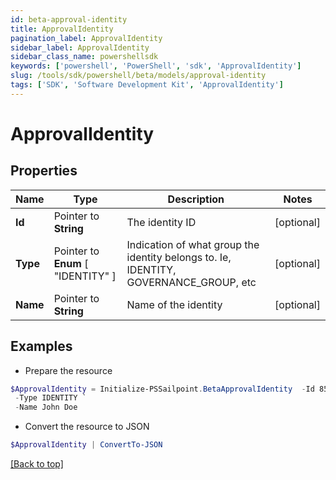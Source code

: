 ```yaml
---
id: beta-approval-identity
title: ApprovalIdentity
pagination_label: ApprovalIdentity
sidebar_label: ApprovalIdentity
sidebar_class_name: powershellsdk
keywords: ['powershell', 'PowerShell', 'sdk', 'ApprovalIdentity'] 
slug: /tools/sdk/powershell/beta/models/approval-identity
tags: ['SDK', 'Software Development Kit', 'ApprovalIdentity']
---
```



# ApprovalIdentity

## Properties

Name | Type | Description | Notes
------------ | ------------- | ------------- | -------------
**Id** |  Pointer to **String** | The identity ID | [optional] 
**Type** |  Pointer to  **Enum** [  "IDENTITY" ] | Indication of what group the identity belongs to. Ie, IDENTITY, GOVERNANCE_GROUP, etc | [optional] 
**Name** |  Pointer to **String** | Name of the identity | [optional] 

## Examples

- Prepare the resource
```powershell
$ApprovalIdentity = Initialize-PSSailpoint.BetaApprovalIdentity  -Id 85d173e7d57e496569df763231d6deb6a `
 -Type IDENTITY `
 -Name John Doe
```

- Convert the resource to JSON
```powershell
$ApprovalIdentity | ConvertTo-JSON
```


[[Back to top]](#) 

